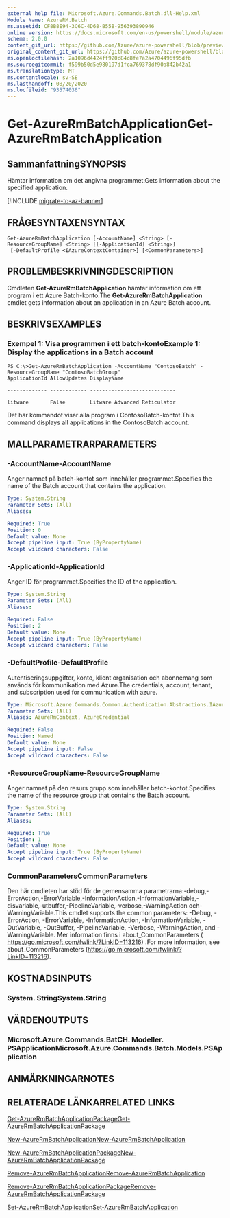 ```yaml
---
external help file: Microsoft.Azure.Commands.Batch.dll-Help.xml
Module Name: AzureRM.Batch
ms.assetid: CF8B8E94-3C6C-4D68-B55B-956393890946
online version: https://docs.microsoft.com/en-us/powershell/module/azurerm.batch/get-azurermbatchapplication
schema: 2.0.0
content_git_url: https://github.com/Azure/azure-powershell/blob/preview/src/ResourceManager/AzureBatch/Commands.Batch/help/Get-AzureRmBatchApplication.md
original_content_git_url: https://github.com/Azure/azure-powershell/blob/preview/src/ResourceManager/AzureBatch/Commands.Batch/help/Get-AzureRmBatchApplication.md
ms.openlocfilehash: 2a1096d4424ff920c84c8fe7a2a4704496f95dfb
ms.sourcegitcommit: f599b50d5e980197d1fca769378df90a842b42a1
ms.translationtype: MT
ms.contentlocale: sv-SE
ms.lasthandoff: 08/20/2020
ms.locfileid: "93574036"
---
```

# <span data-ttu-id="bc98d-101">Get-AzureRmBatchApplication</span><span class="sxs-lookup"><span data-stu-id="bc98d-101">Get-AzureRmBatchApplication</span></span>

## <span data-ttu-id="bc98d-102">Sammanfattning</span><span class="sxs-lookup"><span data-stu-id="bc98d-102">SYNOPSIS</span></span>
<span data-ttu-id="bc98d-103">Hämtar information om det angivna programmet.</span><span class="sxs-lookup"><span data-stu-id="bc98d-103">Gets information about the specified application.</span></span>

[!INCLUDE [migrate-to-az-banner](../../includes/migrate-to-az-banner.md)]

## <span data-ttu-id="bc98d-104">FRÅGESYNTAXEN</span><span class="sxs-lookup"><span data-stu-id="bc98d-104">SYNTAX</span></span>

```
Get-AzureRmBatchApplication [-AccountName] <String> [-ResourceGroupName] <String> [[-ApplicationId] <String>]
 [-DefaultProfile <IAzureContextContainer>] [<CommonParameters>]
```

## <span data-ttu-id="bc98d-105">PROBLEMBESKRIVNING</span><span class="sxs-lookup"><span data-stu-id="bc98d-105">DESCRIPTION</span></span>
<span data-ttu-id="bc98d-106">Cmdleten **Get-AzureRmBatchApplication** hämtar information om ett program i ett Azure Batch-konto.</span><span class="sxs-lookup"><span data-stu-id="bc98d-106">The **Get-AzureRmBatchApplication** cmdlet gets information about an application in an Azure Batch account.</span></span>

## <span data-ttu-id="bc98d-107">BESKRIVS</span><span class="sxs-lookup"><span data-stu-id="bc98d-107">EXAMPLES</span></span>

### <span data-ttu-id="bc98d-108">Exempel 1: Visa programmen i ett batch-konto</span><span class="sxs-lookup"><span data-stu-id="bc98d-108">Example 1: Display the applications in a Batch account</span></span>
```
PS C:\>Get-AzureRmBatchApplication -AccountName "ContosoBatch" -ResourceGroupName "ContosoBatchGroup"
ApplicationId AllowUpdates DisplayName

------------- ------------ ----------------------------

litware       False        Litware Advanced Reticulator
```

<span data-ttu-id="bc98d-109">Det här kommandot visar alla program i ContosoBatch-kontot.</span><span class="sxs-lookup"><span data-stu-id="bc98d-109">This command displays all applications in the ContosoBatch account.</span></span>

## <span data-ttu-id="bc98d-110">MALLPARAMETRAR</span><span class="sxs-lookup"><span data-stu-id="bc98d-110">PARAMETERS</span></span>

### <span data-ttu-id="bc98d-111">-AccountName</span><span class="sxs-lookup"><span data-stu-id="bc98d-111">-AccountName</span></span>
<span data-ttu-id="bc98d-112">Anger namnet på batch-kontot som innehåller programmet.</span><span class="sxs-lookup"><span data-stu-id="bc98d-112">Specifies the name of the Batch account that contains the application.</span></span>

```yaml
Type: System.String
Parameter Sets: (All)
Aliases:

Required: True
Position: 0
Default value: None
Accept pipeline input: True (ByPropertyName)
Accept wildcard characters: False
```

### <span data-ttu-id="bc98d-113">-ApplicationId</span><span class="sxs-lookup"><span data-stu-id="bc98d-113">-ApplicationId</span></span>
<span data-ttu-id="bc98d-114">Anger ID för programmet.</span><span class="sxs-lookup"><span data-stu-id="bc98d-114">Specifies the ID of the application.</span></span>

```yaml
Type: System.String
Parameter Sets: (All)
Aliases:

Required: False
Position: 2
Default value: None
Accept pipeline input: True (ByPropertyName)
Accept wildcard characters: False
```

### <span data-ttu-id="bc98d-115">-DefaultProfile</span><span class="sxs-lookup"><span data-stu-id="bc98d-115">-DefaultProfile</span></span>
<span data-ttu-id="bc98d-116">Autentiseringsuppgifter, konto, klient organisation och abonnemang som används för kommunikation med Azure.</span><span class="sxs-lookup"><span data-stu-id="bc98d-116">The credentials, account, tenant, and subscription used for communication with azure.</span></span>

```yaml
Type: Microsoft.Azure.Commands.Common.Authentication.Abstractions.IAzureContextContainer
Parameter Sets: (All)
Aliases: AzureRmContext, AzureCredential

Required: False
Position: Named
Default value: None
Accept pipeline input: False
Accept wildcard characters: False
```

### <span data-ttu-id="bc98d-117">-ResourceGroupName</span><span class="sxs-lookup"><span data-stu-id="bc98d-117">-ResourceGroupName</span></span>
<span data-ttu-id="bc98d-118">Anger namnet på den resurs grupp som innehåller batch-kontot.</span><span class="sxs-lookup"><span data-stu-id="bc98d-118">Specifies the name of the resource group that contains the Batch account.</span></span>

```yaml
Type: System.String
Parameter Sets: (All)
Aliases:

Required: True
Position: 1
Default value: None
Accept pipeline input: True (ByPropertyName)
Accept wildcard characters: False
```

### <span data-ttu-id="bc98d-119">CommonParameters</span><span class="sxs-lookup"><span data-stu-id="bc98d-119">CommonParameters</span></span>
<span data-ttu-id="bc98d-120">Den här cmdleten har stöd för de gemensamma parametrarna:-debug,-ErrorAction,-ErrorVariable,-InformationAction,-InformationVariable,-disvariable,-utbuffer,-PipelineVariable,-verbose,-WarningAction och-WarningVariable.</span><span class="sxs-lookup"><span data-stu-id="bc98d-120">This cmdlet supports the common parameters: -Debug, -ErrorAction, -ErrorVariable, -InformationAction, -InformationVariable, -OutVariable, -OutBuffer, -PipelineVariable, -Verbose, -WarningAction, and -WarningVariable.</span></span> <span data-ttu-id="bc98d-121">Mer information finns i about_CommonParameters ( https://go.microsoft.com/fwlink/?LinkID=113216) .</span><span class="sxs-lookup"><span data-stu-id="bc98d-121">For more information, see about_CommonParameters (https://go.microsoft.com/fwlink/?LinkID=113216).</span></span>

## <span data-ttu-id="bc98d-122">KOSTNADS</span><span class="sxs-lookup"><span data-stu-id="bc98d-122">INPUTS</span></span>

### <span data-ttu-id="bc98d-123">System. String</span><span class="sxs-lookup"><span data-stu-id="bc98d-123">System.String</span></span>

## <span data-ttu-id="bc98d-124">VÄRDEN</span><span class="sxs-lookup"><span data-stu-id="bc98d-124">OUTPUTS</span></span>

### <span data-ttu-id="bc98d-125">Microsoft.Azure.Commands.BatCH. Modeller. PSApplication</span><span class="sxs-lookup"><span data-stu-id="bc98d-125">Microsoft.Azure.Commands.Batch.Models.PSApplication</span></span>

## <span data-ttu-id="bc98d-126">ANMÄRKNINGAR</span><span class="sxs-lookup"><span data-stu-id="bc98d-126">NOTES</span></span>

## <span data-ttu-id="bc98d-127">RELATERADE LÄNKAR</span><span class="sxs-lookup"><span data-stu-id="bc98d-127">RELATED LINKS</span></span>

[<span data-ttu-id="bc98d-128">Get-AzureRmBatchApplicationPackage</span><span class="sxs-lookup"><span data-stu-id="bc98d-128">Get-AzureRmBatchApplicationPackage</span></span>](./Get-AzureRmBatchApplicationPackage.md)

[<span data-ttu-id="bc98d-129">New-AzureRmBatchApplication</span><span class="sxs-lookup"><span data-stu-id="bc98d-129">New-AzureRmBatchApplication</span></span>](./New-AzureRmBatchApplication.md)

[<span data-ttu-id="bc98d-130">New-AzureRmBatchApplicationPackage</span><span class="sxs-lookup"><span data-stu-id="bc98d-130">New-AzureRmBatchApplicationPackage</span></span>](./New-AzureRmBatchApplicationPackage.md)

[<span data-ttu-id="bc98d-131">Remove-AzureRmBatchApplication</span><span class="sxs-lookup"><span data-stu-id="bc98d-131">Remove-AzureRmBatchApplication</span></span>](./Remove-AzureRmBatchApplication.md)

[<span data-ttu-id="bc98d-132">Remove-AzureRmBatchApplicationPackage</span><span class="sxs-lookup"><span data-stu-id="bc98d-132">Remove-AzureRmBatchApplicationPackage</span></span>](./Remove-AzureRmBatchApplicationPackage.md)

[<span data-ttu-id="bc98d-133">Set-AzureRmBatchApplication</span><span class="sxs-lookup"><span data-stu-id="bc98d-133">Set-AzureRmBatchApplication</span></span>](./Set-AzureRmBatchApplication.md)


